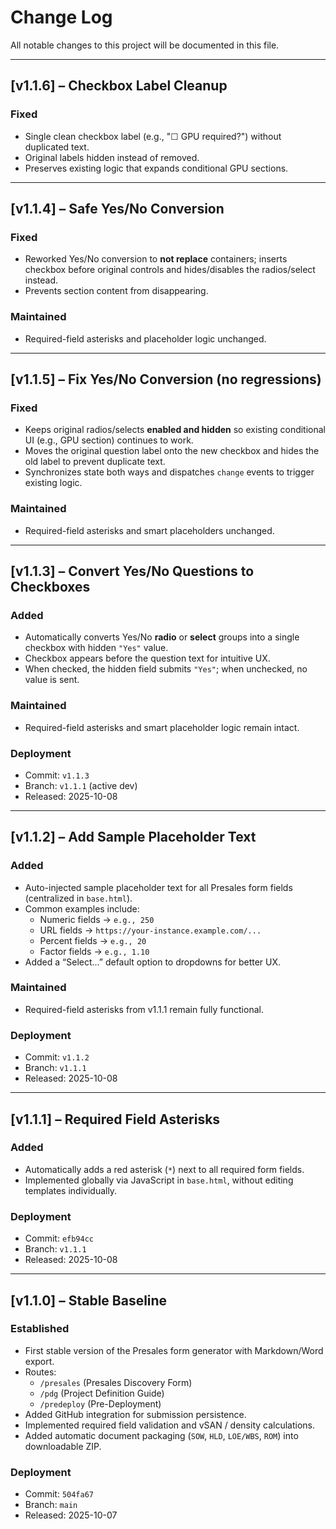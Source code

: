 # Change Log

All notable changes to this project will be documented in this file.

---

## [v1.1.6] – Checkbox Label Cleanup
### Fixed
- Single clean checkbox label (e.g., "☐ GPU required?") without duplicated text.
- Original labels hidden instead of removed.
- Preserves existing logic that expands conditional GPU sections.

---

## [v1.1.4] – Safe Yes/No Conversion
### Fixed
- Reworked Yes/No conversion to **not replace** containers; inserts checkbox before original controls and hides/disables the radios/select instead.
- Prevents section content from disappearing.

### Maintained
- Required-field asterisks and placeholder logic unchanged.

---

## [v1.1.5] – Fix Yes/No Conversion (no regressions)
### Fixed
- Keeps original radios/selects **enabled and hidden** so existing conditional UI (e.g., GPU section) continues to work.
- Moves the original question label onto the new checkbox and hides the old label to prevent duplicate text.
- Synchronizes state both ways and dispatches `change` events to trigger existing logic.

### Maintained
- Required-field asterisks and smart placeholders unchanged.

---

## [v1.1.3] – Convert Yes/No Questions to Checkboxes
### Added
- Automatically converts Yes/No **radio** or **select** groups into a single checkbox with hidden `"Yes"` value.
- Checkbox appears before the question text for intuitive UX.
- When checked, the hidden field submits `"Yes"`; when unchecked, no value is sent.

### Maintained
- Required-field asterisks and smart placeholder logic remain intact.

### Deployment
- Commit: `v1.1.3`
- Branch: `v1.1.1` (active dev)
- Released: 2025-10-08

---

## [v1.1.2] – Add Sample Placeholder Text
### Added
- Auto-injected sample placeholder text for all Presales form fields (centralized in `base.html`).
- Common examples include:
  - Numeric fields → `e.g., 250`
  - URL fields → `https://your-instance.example.com/...`
  - Percent fields → `e.g., 20`
  - Factor fields → `e.g., 1.10`
- Added a “Select...” default option to dropdowns for better UX.

### Maintained
- Required-field asterisks from v1.1.1 remain fully functional.

### Deployment
- Commit: `v1.1.2`
- Branch: `v1.1.1`
- Released: 2025-10-08

---

## [v1.1.1] – Required Field Asterisks
### Added
- Automatically adds a red asterisk (`*`) next to all required form fields.
- Implemented globally via JavaScript in `base.html`, without editing templates individually.

### Deployment
- Commit: `efb94cc`
- Branch: `v1.1.1`
- Released: 2025-10-08

---

## [v1.1.0] – Stable Baseline
### Established
- First stable version of the Presales form generator with Markdown/Word export.
- Routes:
  - `/presales` (Presales Discovery Form)
  - `/pdg` (Project Definition Guide)
  - `/predeploy` (Pre-Deployment)
- Added GitHub integration for submission persistence.
- Implemented required field validation and vSAN / density calculations.
- Added automatic document packaging (`SOW`, `HLD`, `LOE/WBS`, `ROM`) into downloadable ZIP.

### Deployment
- Commit: `504fa67`
- Branch: `main`
- Released: 2025-10-07
